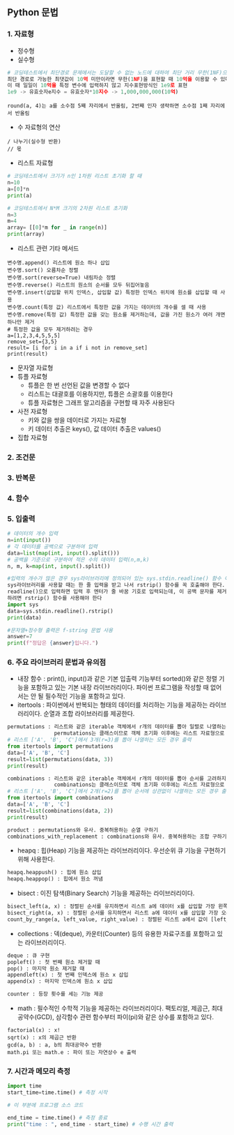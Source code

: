 ## Python 문법

### 1. 자료형
+ 정수형 
+ 실수형
```python
# 코딩테스트에서 최단경로 문제에서는 도달할 수 없는 노드에 대하여 최단 거리 무한(1NF)으로 설정. 
최단 경로로 가능한 최댓값이 10억 미만이라면 무한(1NF)을 표현할 때 10억을 이용할 수 있다.
이 때 일일이 10억을 특정 변수에 입력하지 않고 지수표현방식인 1e9로 표현 
1e9 -> 유효숫자e지수 = 유효숫자*10지수 -> 1,000,000,000(10억)
```
```
round(a, 4)는 a를 소수점 5째 자리에서 반올림, 2번째 인자 생략하면 소수점 1째 자리에서 반올림
```
+ 수 자료형의 연산
```
/ 나누기(실수형 반환)
// 몫
```
+ 리스트 자료형
```python
# 코딩테스트에서 크기가 n인 1차원 리스트 초기화 할 때 
n=10
a=[0]*n
print(a)
```
```python
# 코딩테스트에서 N*M 크기의 2차원 리스트 초기화
n=3
m=4
array= [[0]*m for _ in range(n)]
print(array)
```
+ 리스트 관련 기타 메서드
```
변수명.append() 리스트에 원소 하나 삽입
변수명.sort() 오름차순 정렬
변수명.sort(reverse=True) 내림차순 정렬
변수명.reverse() 리스트의 원소의 순서를 모두 뒤집어놓음
변수명.insert(삽입할 위치 인덱스, 삽입할 값) 특정한 인덱스 위치에 원소를 삽입할 때 사용
변수명.count(특정 값) 리스트에서 특정한 값을 가지는 데이터의 개수를 셀 때 사용
변수명.remove(특정 값) 특정한 값을 갖는 원소를 제거하는데, 값을 가진 원소가 여러 개면 하나만 제거
# 특정한 값을 모두 제거하려는 경우
a=[1,2,3,4,5,5,5]
remove_set={3,5}
result= [i for i in a if i not in remove_set]
print(result)
```
+ 문자열 자료형
+ 튜플 자료형
  - 튜플은 한 번 선언된 값을 변경할 수 없다
   - 리스트는 대괄호를 이용하지만, 튜플은 소괄호를 이용한다
    - 튜플 자료형은 그래프 알고리즘을 구현할 때 자주 사용된다
+ 사전 자료형
  - 키와 값을 쌍을 데이터로 가지는 자료형
   - 키 데이터 추출은 keys(), 값 데이터 추출은 values()
+ 집합 자료형


### 2. 조건문

### 3. 반복문

### 4. 함수

### 5. 입출력
```python
# 데이터의 개수 입력
n=int(input())
# 각 데이터를 공백으로 구분하여 입력
data=list(map(int, input().split()))
# 공백을 기준으로 구분하여 적은 수의 데이터 입력(n,m,k)
n, m, k=map(int, input().split())
```
```python
#입력의 개수가 많은 경우 sys라이브러리에 정의되어 있는 sys.stdin.readline() 함수 이용
sys라이브러리를 사용할 때는 한 줄 입력을 받고 나서 rstrip() 함수를 꼭 호출해야 한다. 
readline()으로 입력하면 입력 후 엔터가 줄 바꿈 기호로 입력되는데, 이 공백 문자를 제거
하려면 rstrip() 함수를 사용해야 한다
import sys
data=sys.stdin.readline().rstrip()
print(data)
```
```python
#문자열+정수형 출력은 f-string 문법 사용
answer=7
print(f"정답은 {answer}입니다.")
```

### 6. 주요 라이브러리 문법과 유의점
+ 내장 함수 : print(), input()과 같은 기본 입출력 기능부터 sorted()와 같은 정렬 기능을 포함하고 있는 기본 내장 라이브러리이다. 파이썬 프로그램을 작성할 때 없어서는 안 될 필수적인 기능을 포함하고 있다.
+ itertools : 파이썬에서 반복되는 형태의 데이터를 처리하는 기능을 제공하는 라이브러리이다. 순열과 조합 라이브러리를 제공한다.
```python
permutations : 리스트와 같은 iterable 객체에서 r개의 데이터를 뽑아 일렬로 나열하는 모든 경우(순열)를 계산.
               permutations는 클래스이므로 객체 초기화 이후에는 리스트 자료형으로 변환하여 사용.
# 리스트 ['A', 'B', 'C']에서 3개(r=3)를 뽑아 나열하는 모든 경우 출력
from itertools import permutations
data=['A', 'B', 'C']
result=list(permutations(data, 3))
print(result)

combinations : 리스트와 같은 iterable 객체에서 r개의 데이터를 뽑아 순서를 고려하지 않고 나열하는 모든 경우(조합)를 계산.
               combinations는 클래스이므로 객체 초기화 이후에는 리스트 자료형으로 변환하여 사용.
# 리스트 ['A', 'B', 'C']에서 2개(r=2)를 뽑아 순서에 상관없이 나열하는 모든 경우 출력
from itertools import combinations
data=['A', 'B', 'C']
result=list(combinations(data, 2))
print(result)

product : permutations와 유사. 중복허용하는 순열 구하기
combinations_with_replacement : combinations와 유사. 중복허용하는 조합 구하기
```

+ heapq : 힙(Heap) 기능을 제공하는 라이브러리이다. 우선순위 큐 기능을 구현하기 위해 사용한다.
```python
heapq.heappush() : 힙에 원소 삽입
heapq.heappop() : 힙에서 원소 꺼냄
```
+ bisect : 이진 탐색(Binary Search) 기능을 제공하는 라이브러리이다.
```python
bisect_left(a, x) : 정렬된 순서를 유지하면서 리스트 a에 데이터 x를 삽입할 가장 왼쪽 인덱스를 찾는 메서드
bisect_right(a, x) : 정렬된 순서를 유지하면서 리스트 a에 데이터 x를 삽입할 가장 오른쪽 인덱스를 찾는 메서드
count_by_range(a, left_value, right_value) : 정렬된 리스트 a에서 값이 [left_value, right_value]에 속하는 데이터의 개수 반환
```
+ collections : 덱(deque), 카운터(Counter) 등의 유용한 자료구조를 포함하고 있는 라이브러리이다.
```python
deque : 큐 구현
popleft() : 첫 번째 원소 제거할 때
pop() : 마지막 원소 제거할 때
appendleft(x) : 첫 번째 인덱스에 원소 x 삽입
append(x) : 마지막 인덱스에 원소 x 삽입

counter : 등장 횟수를 세는 기능 제공
```
+ math : 필수적인 수학적 기능을 제공하는 라이브러리이다. 팩토리얼, 제곱근, 최대공약수(GCD), 삼각함수 관련 함수부터 파이(pi)와 같은 상수를 포함하고 있다.
```
factorial(x) : x!
sqrt(x) : x의 제곱근 반환
gcd(a, b) : a, b의 최대공약수 반환
math.pi 또는 math.e : 파이 또는 자연상수 e 출력
```
### 7. 시간과 메모리 측정
```python
import time
start_time=time.time() # 측정 시작

# 이 부분에 프로그램 소스 코드

end_time = time.time() # 측정 종료
print("time : ", end_time - start_time) # 수행 시간 출력
```
